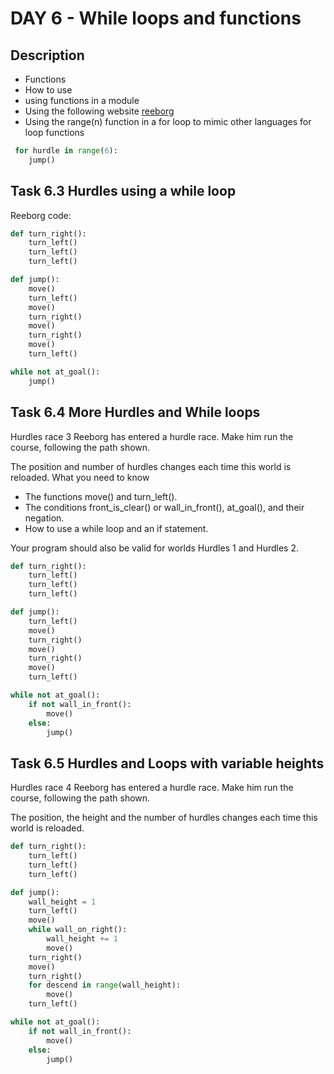 # DAY 6 - While loops and functions

## Description

* Functions
* How to use
* using functions in a module
* Using the following website [reeborg](https://reeborg.ca/reeborg.html?lang=en&mode=python&menu=worlds%2Fmenus%2Freeborg_intro_en.json&name=Hurdle%201&url=worlds%2Ftutorial_en%2Fhurdle1.json)
* Using the range(n) function in a for loop to mimic other languages for loop functions

```python
 for hurdle in range(6):
    jump()
```

## Task 6.3 Hurdles using a while loop

Reeborg code:

```python
def turn_right():
    turn_left()
    turn_left()
    turn_left()

def jump():
    move()
    turn_left()
    move()
    turn_right()
    move()
    turn_right()
    move()
    turn_left()

while not at_goal():
    jump()
```

## Task 6.4 More Hurdles and While loops

Hurdles race 3
Reeborg has entered a hurdle race. Make him run the course, following the path shown.

The position and number of hurdles changes each time this world is reloaded.
What you need to know

* The functions move() and turn_left().
* The conditions front_is_clear() or wall_in_front(), at_goal(), and their negation.
* How to use a while loop and an if statement.

Your program should also be valid for worlds Hurdles 1 and Hurdles 2.

```python
def turn_right():
    turn_left()
    turn_left()
    turn_left()

def jump():
    turn_left()
    move()
    turn_right()
    move()
    turn_right()
    move()
    turn_left()

while not at_goal():
    if not wall_in_front():
        move()
    else:
        jump()
```

## Task 6.5 Hurdles and Loops with variable heights

Hurdles race 4
Reeborg has entered a hurdle race. Make him run the course, following the path shown.

The position, the height and the number of hurdles changes each time this world is reloaded.

```python
def turn_right():
    turn_left()
    turn_left()
    turn_left()

def jump():
    wall_height = 1
    turn_left()
    move()
    while wall_on_right():
        wall_height += 1
        move()
    turn_right()
    move()
    turn_right()
    for descend in range(wall_height):
        move()
    turn_left()

while not at_goal():
    if not wall_in_front():
        move()
    else:
        jump()
```
